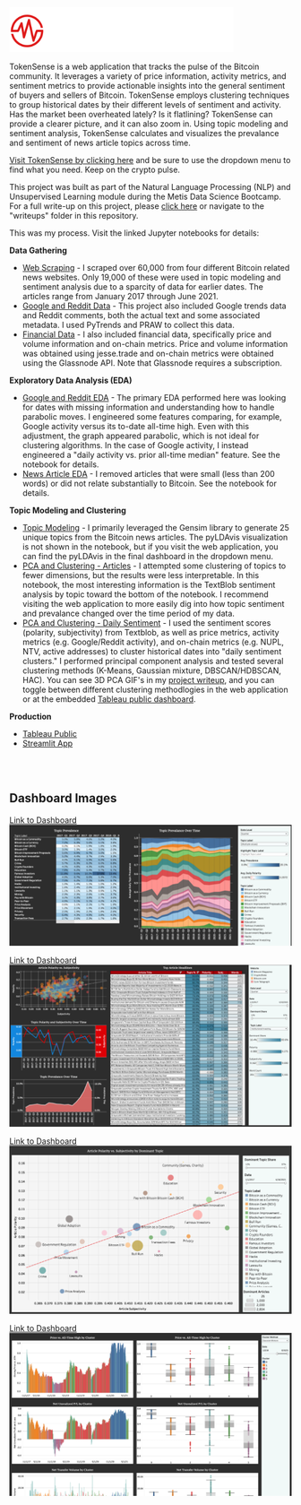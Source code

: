 <img src="sentiment_images/tokensense_title.png" width=400/>

TokenSense is a web application that tracks the pulse of the Bitcoin community. It leverages a variety of price information, activity metrics, and sentiment metrics to provide actionable insights into the general sentiment of buyers and sellers of Bitcoin. TokenSense employs clustering techniques to group historical dates by their different levels of sentiment and activity. Has the market been overheated lately? Is it flatlining? TokenSense can provide a clearer picture, and it can also zoom in. Using topic modeling and sentiment analysis, TokenSense calculates and visualizes the prevalance and sentiment of news article topics across time. 

[Visit TokenSense by clicking here](https://share.streamlit.io/drwismer/metis_unsupervised_learning_module/main/tokensense.py) and be sure to use the dropdown menu to find what you need. Keep on the crypto pulse.

This project was built as part of the Natural Language Processing (NLP) and Unsupervised Learning module during the Metis Data Science Bootcamp. For a full write-up on this project, please [click here](https://github.com/drwismer/metis_unsupervised_learning_module/blob/main/writeups/project_writeup_tokensense.md) or navigate to the "writeups" folder in this repository.

This was my process. Visit the linked Jupyter notebooks for details:

**Data Gathering**
- [Web Scraping](https://github.com/drwismer/metis_unsupervised_learning_module/blob/main/Bitcoin%20Sentiment%20-%20Web%20Scraping%20-%20Articles.ipynb) - I scraped over 60,000 from four different Bitcoin related news websites. Only 19,000 of these were used in topic modeling and sentiment analysis due to a sparcity of data for earlier dates. The articles range from January 2017 through June 2021.
- [Google and Reddit Data](https://github.com/drwismer/metis_unsupervised_learning_module/blob/main/update_db_sentiment.ipynb) - This project also included Google trends data and Reddit comments, both the actual text and some associated metadata. I used PyTrends and PRAW to collect this data.
- [Financial Data](https://github.com/drwismer/metis_unsupervised_learning_module/blob/main/update_db_financial.ipynb) - I also included financial data, specifically price and volume information and on-chain metrics. Price and volume information was obtained using jesse.trade and on-chain metrics were obtained using the Glassnode API. Note that Glassnode requires a subscription.

**Exploratory Data Analysis (EDA)**
- [Google and Reddit EDA](https://github.com/drwismer/metis_unsupervised_learning_module/blob/main/Bitcoin%20Sentiment%20-%20EDA%20-%20Google%20and%20Reddit.ipynb) - The primary EDA performed here was looking for dates with missing information and understanding how to handle parabolic moves. I engineered some features comparing, for example, Google activity versus its to-date all-time high. Even with this adjustment, the graph appeared parabolic, which is not ideal for clustering algorithms. In the case of Google activity, I instead engineered a "daily activity vs. prior all-time median" feature. See the notebook for details.
- [News Article EDA](https://github.com/drwismer/metis_unsupervised_learning_module/blob/main/Bitcoin%20Sentiment%20-%20EDA%20-%20Articles.ipynb) - I removed articles that were small (less than 200 words) or did not relate substantially to Bitcoin. See the notebook for details.

**Topic Modeling and Clustering**
- [Topic Modeling](https://github.com/drwismer/metis_unsupervised_learning_module/blob/main/Bitcoin%20Sentiment%20-%20Topic%20Modeling%20-%20Articles.ipynb) - I primarily leveraged the Gensim library to generate 25 unique topics from the Bitcoin news articles. The pyLDAvis visualization is not shown in the notebook, but if you visit the web application, you can find the pyLDAvis in the final dashboard in the dropdown menu.
- [PCA and Clustering - Articles](https://github.com/drwismer/metis_unsupervised_learning_module/blob/main/Bitcoin%20Sentiment%20-%20PCA%20and%20Clustering%20-%20Article%20Topics.ipynb) - I attempted some clustering of topics to fewer dimensions, but the results were less interpretable. In this notebook, the most interesting information is the TextBlob sentiment analysis by topic toward the bottom of the notebook. I recommend visiting the web application to more easily dig into how topic sentiment and prevalance changed over the time period of my data.
- [PCA and Clustering - Daily Sentiment](https://github.com/drwismer/metis_unsupervised_learning_module/blob/main/Bitcoin%20Sentiment%20-%20PCA%20and%20Clustering%20-%20Sentiment.ipynb) - I used the sentiment scores (polarity, subjectivity) from Textblob, as well as price metrics, activity metrics (e.g. Google/Reddit activity), and on-chain metrics (e.g. NUPL, NTV, active addresses) to cluster historical dates into "daily sentiment clusters." I performed principal component analysis and tested several clustering methods (K-Means, Gaussian mixture, DBSCAN/HDBSCAN, HAC). You can see 3D PCA GIF's in my [project writeup](https://github.com/drwismer/metis_unsupervised_learning_module/blob/main/writeups/project_writeup_tokensense.md), and you can toggle between different clustering methodlogies in the web application or at the embedded [Tableau public dashboard](https://public.tableau.com/app/profile/david.wismer/viz/TokenSense-BitcoinSentimentAnalysis/SentimentClusters).

**Production**
- [Tableau Public](https://public.tableau.com/app/profile/david.wismer/viz/TokenSense-BitcoinSentimentAnalysis/)
- [Streamlit App](https://share.streamlit.io/drwismer/metis_unsupervised_learning_module/main/tokensense.py)

<br></br>

## Dashboard Images

[Link to Dashboard](https://public.tableau.com/app/profile/david.wismer/viz/TokenSense-BitcoinSentimentAnalysis/TopicPrevalenceandSentiment)
<img src="sentiment_images/prevalence.png"/>

[Link to Dashboard](https://public.tableau.com/app/profile/david.wismer/viz/TokenSense-BitcoinSentimentAnalysis/TopicDeepDive)
<img src="sentiment_images/topic_deep_dive.png"/>

[Link to Dashboard](https://public.tableau.com/app/profile/david.wismer/viz/TokenSense-BitcoinSentimentAnalysis/TopicPolarityandSubjectivity)
<img src="sentiment_images/pol_vs_subj.png"/>

[Link to Dashboard](https://public.tableau.com/app/profile/david.wismer/viz/TokenSense-BitcoinSentimentAnalysis/SentimentClusters)
<img src="sentiment_images/cluster_dash.png"/>
